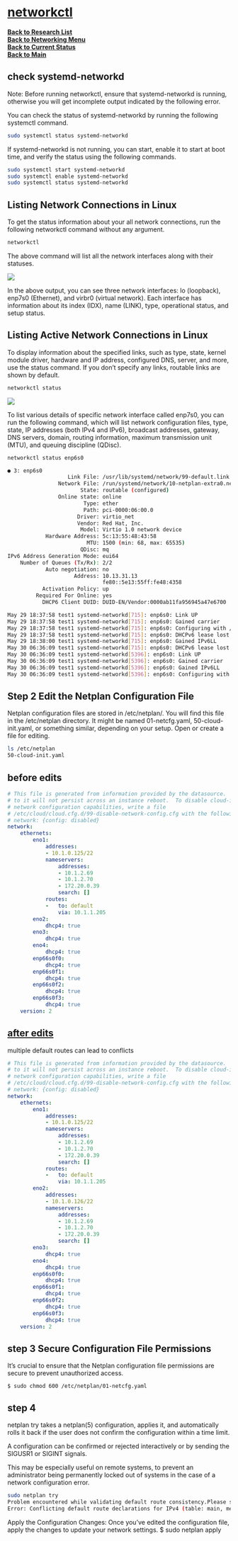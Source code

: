 # **[networkctl](https://www.tecmint.com/networkctl-check-linux-network-interface-status/)**

**[Back to Research List](../../../research_list.md)**\
**[Back to Networking Menu](../networking_menu.md)**\
**[Back to Current Status](../../../../development/status/weekly/current_status.md)**\
**[Back to Main](../../../../README.md)**

## check systemd-networkd

Note: Before running networkctl, ensure that systemd-networkd is running, otherwise you will get incomplete output indicated by the following error.

You can check the status of systemd-networkd by running the following systemctl command.

```bash
sudo systemctl status systemd-networkd
```

If systemd-networkd is not running, you can start, enable it to start at boot time, and verify the status using the following commands.

```bash
sudo systemctl start systemd-networkd
sudo systemctl enable systemd-networkd
sudo systemctl status systemd-networkd
```

## Listing Network Connections in Linux

To get the status information about your all network connections, run the following networkctl command without any argument.

```bash
networkctl
```

The above command will list all the network interfaces along with their statuses.

![](https://www.tecmint.com/wp-content/uploads/2018/07/Check-Network-Connection-Status.png)

In the above output, you can see three network interfaces: lo (loopback), enp7s0 (Ethernet), and virbr0 (virtual network). Each interface has information about its index (IDX), name (LINK), type, operational status, and setup status.

## Listing Active Network Connections in Linux

To display information about the specified links, such as type, state, kernel module driver, hardware and IP address, configured DNS, server, and more, use the status command. If you don’t specify any links, routable links are shown by default.

```bash
networkctl status
```

![](https://www.tecmint.com/wp-content/uploads/2018/07/Check-All-Network-Connection-Status.png)

To list various details of specific network interface called enp7s0, you can run the following command, which will list network configuration files, type, state, IP addresses (both IPv4 and IPv6), broadcast addresses, gateway, DNS servers, domain, routing information, maximum transmission unit (MTU), and queuing discipline (QDisc).

```bash
networkctl status enp6s0

● 3: enp6s0
                   Link File: /usr/lib/systemd/network/99-default.link
                Network File: /run/systemd/network/10-netplan-extra0.network
                       State: routable (configured)
                Online state: online                                         
                        Type: ether
                        Path: pci-0000:06:00.0
                      Driver: virtio_net
                      Vendor: Red Hat, Inc.
                       Model: Virtio 1.0 network device
            Hardware Address: 5c:13:55:48:43:58
                         MTU: 1500 (min: 68, max: 65535)
                       QDisc: mq
IPv6 Address Generation Mode: eui64
    Number of Queues (Tx/Rx): 2/2
            Auto negotiation: no
                     Address: 10.13.31.13
                              fe80::5e13:55ff:fe48:4358
           Activation Policy: up
         Required For Online: yes
           DHCP6 Client DUID: DUID-EN/Vendor:0000ab11fa956945a47e6700

May 29 18:37:58 test1 systemd-networkd[715]: enp6s0: Link UP
May 29 18:37:58 test1 systemd-networkd[715]: enp6s0: Gained carrier
May 29 18:37:58 test1 systemd-networkd[715]: enp6s0: Configuring with /run/systemd/network/10-netplan-extra0.network.
May 29 18:37:58 test1 systemd-networkd[715]: enp6s0: DHCPv6 lease lost
May 29 18:38:00 test1 systemd-networkd[715]: enp6s0: Gained IPv6LL
May 30 06:36:09 test1 systemd-networkd[715]: enp6s0: DHCPv6 lease lost
May 30 06:36:09 test1 systemd-networkd[5396]: enp6s0: Link UP
May 30 06:36:09 test1 systemd-networkd[5396]: enp6s0: Gained carrier
May 30 06:36:09 test1 systemd-networkd[5396]: enp6s0: Gained IPv6LL
May 30 06:36:09 test1 systemd-networkd[5396]: enp6s0: Configuring with /run/systemd/network/10-netplan-extra0.network.
```

## Step 2 Edit the Netplan Configuration File

Netplan configuration files are stored in /etc/netplan/. You will find this file in the /etc/netplan directory. It might be named 01-netcfg.yaml, 50-cloud-init.yaml, or something similar, depending on your setup. Open or create a file for editing.

```bash
ls /etc/netplan
50-cloud-init.yaml

```

## before edits

```yaml
# This file is generated from information provided by the datasource.  Changes
# to it will not persist across an instance reboot.  To disable cloud-init's
# network configuration capabilities, write a file
# /etc/cloud/cloud.cfg.d/99-disable-network-config.cfg with the following:
# network: {config: disabled}
network:
    ethernets:
        eno1:
            addresses:
            - 10.1.0.125/22
            nameservers:
                addresses:
                - 10.1.2.69
                - 10.1.2.70
                - 172.20.0.39
                search: []
            routes:
            -   to: default
                via: 10.1.1.205
        eno2:
            dhcp4: true
        eno3:
            dhcp4: true
        eno4:
            dhcp4: true
        enp66s0f0:
            dhcp4: true
        enp66s0f1:
            dhcp4: true
        enp66s0f2:
            dhcp4: true
        enp66s0f3:
            dhcp4: true
    version: 2
```

## **[after edits](https://serverfault.com/questions/1150152/configuring-2nd-and-3rd-nic-on-ubuntu-22)**

multiple default routes can lead to conflicts

```yaml
# This file is generated from information provided by the datasource.  Changes
# to it will not persist across an instance reboot.  To disable cloud-init's
# network configuration capabilities, write a file
# /etc/cloud/cloud.cfg.d/99-disable-network-config.cfg with the following:
# network: {config: disabled}
network:
    ethernets:
        eno1:
            addresses:
            - 10.1.0.125/22
            nameservers:
                addresses:
                - 10.1.2.69
                - 10.1.2.70
                - 172.20.0.39
                search: []
            routes:
            -   to: default
                via: 10.1.1.205
        eno2:
            addresses:
            - 10.1.0.126/22
            nameservers:
                addresses:
                - 10.1.2.69
                - 10.1.2.70
                - 172.20.0.39
                search: []
        eno3:
            dhcp4: true
        eno4:
            dhcp4: true
        enp66s0f0:
            dhcp4: true
        enp66s0f1:
            dhcp4: true
        enp66s0f2:
            dhcp4: true
        enp66s0f3:
            dhcp4: true
    version: 2
```

## step 3 Secure Configuration File Permissions

It’s crucial to ensure that the Netplan configuration file permissions are secure to prevent unauthorized access.

```$ sudo chmod 600 /etc/netplan/01-netcfg.yaml```

## step 4

netplan  try takes a netplan(5) configuration, applies it, and automatically rolls it back
if the user does not confirm the configuration within a time limit.

A configuration can be confirmed or rejected interactively or by sending  the  SIGUSR1  or SIGINT signals.

This  may  be  especially  useful  on  remote  systems,  to prevent an administrator being permanently locked out of systems in the case of a network configuration error.

```bash
sudo netplan try
Problem encountered while validating default route consistency.Please set up multiple routing tables and use `routing-policy` instead.
Error: Conflicting default route declarations for IPv4 (table: main, metric: default), first declared in eno2 but also in eno1

```

Apply the Configuration Changes: Once you’ve edited the configuration file, apply the changes to update your network settings.
$ sudo netplan apply
